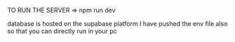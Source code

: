 TO RUN THE SERVER  => npm run dev

database is hosted on the supabase platform
I have pushed the env file also so that you can directly run in your pc
